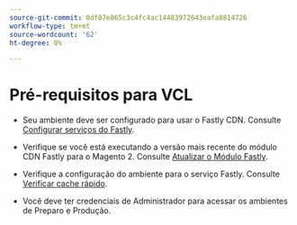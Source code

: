 ```yaml
---
source-git-commit: 0df07e865c3c4fc4ac14483972643eafa8814726
workflow-type: tm+mt
source-wordcount: '62'
ht-degree: 0%

---
```

# Pré-requisitos para VCL

<!-- Prerequisites section inserted in tutorials for customizing the Fastly service configuration with custom VCL snippets. -->

- Seu ambiente deve ser configurado para usar o Fastly CDN. Consulte [Configurar serviços do Fastly](/help/cloud-guide/cdn/fastly-configuration.md).

- Verifique se você está executando a versão mais recente do módulo CDN Fastly para o Magento 2. Consulte [Atualizar o Módulo Fastly](/help/cloud-guide/cdn/fastly-configuration.md#upgrade-fastly-module).

- Verifique a configuração do ambiente para o serviço Fastly. Consulte [Verificar cache rápido](/help/cloud-guide/launch/checklist.md#verify-fastly-caching).

- Você deve ter credenciais de Administrador para acessar os ambientes de Preparo e Produção.
